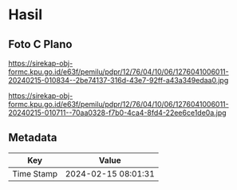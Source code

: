 # Hasil

## Foto C Plano

https://sirekap-obj-formc.kpu.go.id/e63f/pemilu/pdpr/12/76/04/10/06/1276041006011-20240215-010834--2be74137-316d-43e7-92ff-a43a349edaa0.jpg

https://sirekap-obj-formc.kpu.go.id/e63f/pemilu/pdpr/12/76/04/10/06/1276041006011-20240215-010711--70aa0328-f7b0-4ca4-8fd4-22ee6ce1de0a.jpg


## Metadata

| Key        | Value               |
| ---------- | ------------------- |
| Time Stamp | 2024-02-15 08:01:31 |



